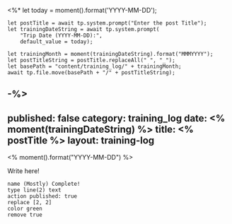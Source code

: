 <%* 
	let today = moment().format('YYYY-MM-DD');

	
	let postTitle = await tp.system.prompt("Enter the post Title");
	let trainingDateString = await tp.system.prompt(
		"Trip Date (YYYY-MM-DD):", 
		default_value = today);
		
	let trainingMonth = moment(trainingDateString).format("MMMYYYY");
	let postTitleString = postTitle.replaceAll(" ", "_");
	let basePath = "content/training_log/" + trainingMonth;
	await tp.file.move(basePath + "/" + postTitleString);
-%>
---
published: false
category: training_log
date: <% moment(trainingDateString) %>
title: <% postTitle %>
layout: training-log
---


<% moment().format("YYYY-MM-DD") %>


Write here!


```button
name (Mostly) Complete!
type line(2) text
action published: true
replace [2, 2]
color green
remove true
```
